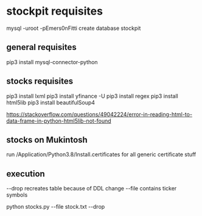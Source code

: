# stockpit requisites

mysql -uroot -pEmers0nFitti
create database stockpit

## general requisites
pip3 install mysql-connector-python

## stocks requisites
pip3 install lxml
pip3 install yfinance -U
pip3 install regex
pip3 install html5lib
pip3 install beautifulSoup4

https://stackoverflow.com/questions/49042224/error-in-reading-html-to-data-frame-in-python-html5lib-not-found
## stocks on Mukintosh
run /Application/Python3.8/Install.certificates for all generic certificate stuff


## execution
--drop recreates table because of DDL change
--file contains ticker symbols

python stocks.py --file stock.txt --drop

